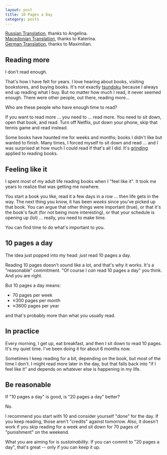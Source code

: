 ```yaml
---
layout: post
title: 10 Pages a Day
category: posts
---
```


[Russian Translation](http://oreol.info/10-pages-a-day.html), thanks to Angelina.  
[Macedonian Translation](http://sciencevobe.com/2019/10/25/10-pages-a-day/), thanks to Katerina.  
[German Translation](https://www.besserehaltung.de/10-seiten-pro-tag.html), thanks to Maximilian.

## Reading more

I don't read enough.

That's how I have felt for years. I love hearing about books, visiting
bookstores, and buying books. It's not exactly
[tsundoku](https://en.wikipedia.org/wiki/Tsundoku) because I always end up
reading what I buy. But no matter how much I read, it never seemed enough.
There were other people, out there, reading more...

Who are these people who have enough time to read?

If you want to read more ... you need to ... read more. You need to sit down,
open that book, and read. Turn off Netflix, put down your phone, skip that
tennis game and read instead.

Some books have haunted me for weeks and months; books I didn't like
but wanted to finish. Many times, I forced myself to sit down and read ... and I
was surprised at how much I could read if that's all I did. It's
[grinding](https://en.wikipedia.org/wiki/Grinding_(video_gaming)) applied to
reading books.

## Feeling like it

I spent most of my adult life reading books when I "feel like it". It took me
years to realize that was getting me nowhere.

You start a book you like, read it a few days in a row ... then life gets in
the way. The next thing you know, it has been _weeks_ since you've picked up
that book. You can argue that other things were important (true), or that it's the
book's fault (for not being more interesting), or that your schedule is opening
up (lol) ... really, you need to make time.

You can find time to do what's important to you.

## 10 pages a day

The idea just popped into my head: _just_ read 10 pages a day.

Reading 10 pages doesn't sound like a lot, and that's why it works. It's
a "reasonable" commitment. "Of course I _can_ read 10 pages a day" you think.
And you are right.

But 10 pages a day means:

- 70 pages per week
- ≈300 pages per month
- ≈3600 pages per year

and that's probably more than what you usually read.

## In practice

Every morning, I get up, eat breakfast, and then I sit down to read 10 pages.
It's my quiet time. I've been doing it for about 6 months now.

Sometimes I keep reading for a bit, depending on the book, but most of the time
I don't. I might read more later in the day, but that falls back into "if I
feel like it" and depends on whatever else is happening in my life.

## Be reasonable

If "10 pages a day" is good, is "20 pages a day" better?

No.

I recommend you start with 10 and consider yourself "done" for the day. If you
keep reading, those aren't "credits" against tomorrow. Also, it doesn't work if
you skip reading for a week and sit down for 70 pages of "punishment" on the
weekend.

What you are aiming for is _sustainability_. If you can commit to "20 pages a day", that's
great -- only if you can keep it up.

